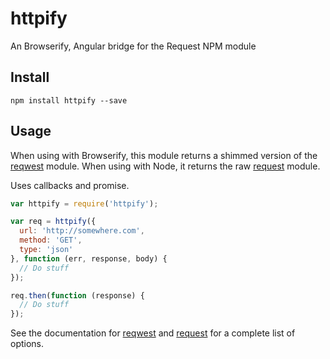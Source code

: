 # httpify
 
An Browserify, Angular bridge for the Request NPM module
 
## Install
 
```
npm install httpify --save
```
 
## Usage

When using with Browserify, this module returns a shimmed version of the [reqwest](https://www.npmjs.org/package/reqwest) module. When using with Node, it returns the raw [request](https://www.npmjs.org/package/request) module.

Uses callbacks and promise.

```js
var httpify = require('httpify');

var req = httpify({
  url: 'http://somewhere.com',
  method: 'GET',
  type: 'json'
}, function (err, response, body) {
  // Do stuff
});

req.then(function (response) {
  // Do stuff
});
```

See the documentation for [reqwest](https://www.npmjs.org/package/reqwest) and [request](https://www.npmjs.org/package/request) for a complete list of options.